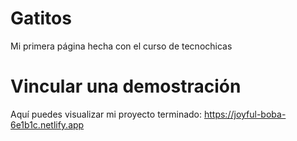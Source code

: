 # Gatitos
Mi primera página hecha con el curso de tecnochicas

 # Vincular una demostración
Aquí puedes visualizar mi proyecto terminado: https://joyful-boba-6e1b1c.netlify.app
